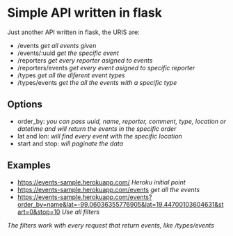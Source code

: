 # Simple API written in flask

Just another API written in flask, the URIS are:
- /events *get all events given*
- /events/:uuid *get the specific event*
- /reporters *get every reporter asigned to events*
- /reporters/events *get every event asigned to specific reporter*
- /types *get all the diferent event types*
- /types/events *get the all the events with a specific type*

## Options

- order_by: *you can pass uuid, name, reporter, comment, type, location or datetime and will return the events in the specific order*
- lat and lon: *will find every event with the specific location*
- start and stop: *will paginate the data*

## Examples

- https://events-sample.herokuapp.com/ *Heroku initial point*
- https://events-sample.herokuapp.com/events *get all the events*
- https://events-sample.herokuapp.com/events?order_by=name&lat=-99.06036355776905&lat=19.44700103604631&start=0&stop=10 *Use all filters*

*The filters work with every request that return events, like /types/events*

